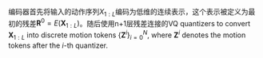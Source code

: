 编码器首先将输入的动作序列$X_{1:	L}$编码为低维的连续表示，这个表示被定义为最初的残差$\mathbf{R}^0 = E(\mathbf{X}_{1:L})$。随后使用n+1层残差连接的VQ quantizers to convert $\mathbf{X}_{1:L}$ into discrete motion tokens $\{\mathbf{ Z}^i\}_{i=0}^N$, where $\mathbf{Z}^i$ denotes the motion tokens after the $i$-th quantizer.